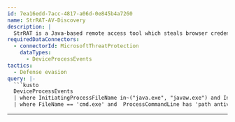 ```yaml
---
id: 7ea16edd-7acc-4817-a06d-0e845b4a7260
name: StrRAT-AV-Discovery
description: |
  StrRAT is a Java-based remote access tool which steals browser credentials, logs keystrokes and take remote control of infected systems. It also has a module to download additional payload onto to the infected machine based on C2 server command. Additionally, this threat also has a ransomware encryption/decryption module which appends .crimson extension.
requiredDataConnectors:
  - connectorId: MicrosoftThreatProtection
    dataTypes:
      - DeviceProcessEvents
tactics:
  - Defense evasion
query: |-
  ```kusto
  DeviceProcessEvents
  | where InitiatingProcessFileName in~("java.exe", "javaw.exe") and InitiatingProcessCommandLine has "roaming"
  | where FileName == 'cmd.exe' and  ProcessCommandLine has 'path antivirusproduct get displayname'
  ```
---
```


